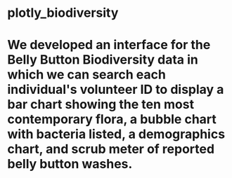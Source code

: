 # plotly_biodiversity
# We developed an interface for the Belly Button Biodiversity data in which we can search each individual's volunteer ID to display a bar chart showing the ten most contemporary flora, a bubble chart with bacteria listed, a demographics chart, and scrub meter of reported belly button washes.   
